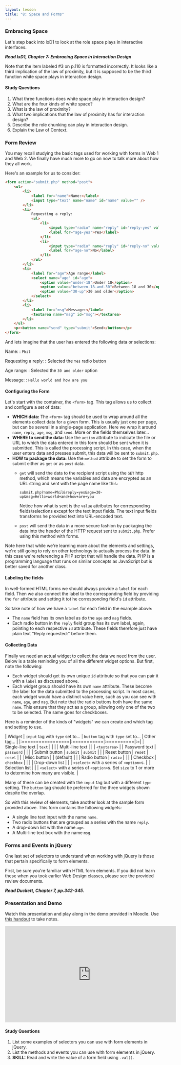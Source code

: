 ```yaml
---
layout: lesson
title: "8: Space and Forms"
---
```

### Embracing Space

Let's step back into IxD1 to look at the role space plays in interactive interfaces.

***Read IxD1, Chapter 7: Embracing Space in Interaction Design***

Note that the item labeled #3 on p.110 is formatted incorrectly. It looks like a third implication of the law of proximity, but it is supposed to be the third function white space plays in interaction design.

#### Study Questions

1. What three functions does white space play in interaction design?
2. What are the four kinds of white space?
3. What is the law of proximity?
4. What two implications that the law of proximity has for interaction design?
5. Describe the role chunking can play in interaction design.
6. Explain the Law of Context.

### Form Review

You may recall studying the basic tags used for working with forms in Web 1 and Web 2. We finally have much more to go on now to talk more about how they all work.

Here's an example for us to consider:

```html
<form action="submit.php" method="post">
    <ul>
        <li>
            <label for="name">Name:</label>
            <input type="text" name="name" id="name" value="" />
        </li>
        <li>
            Requesting a reply:
            <ul>
                <li>
                    <input type="radio" name="reply" id="reply-yes" value="yes" />
                    <label for="age-yes">Yes</label>
                </li>
                <li>
                    <input type="radio" name="reply" id="reply-no" value="no" />
                    <label for="age-no">No</label>
                </li>
            </ul>
        </li>
        <li>
            <label for="age">Age range</label>
            <select name="age" id="age">
                <option value="under-18">Under 18</option>
                <option value="between-18-and-30">Between 18 and 30</option>
                <option value="30-up">30 and older</option>
            </select>
        </li>
        <li>
            <label for="msg">Message:</label>
            <textarea name="msg" id="msg"></textarea>
        </li>
    </ul>
    <p><button name="send" type="submit">Send</button></p>
</form>
```

And lets imagine that the user has entered the following data or selections:

Name:
: `Phil`  

Requesting a reply:
: Selected the `Yes` radio button

Age range:
: Selected the `30 and older` option

Message:
: `Hello world and how are you`

#### Configuring the Form

Let's start with the container, the `<form>` tag. This tag allows us to collect and configure a set of data:

* **WHICH data:** The `<form>` tag should be used to wrap around all the elements collect data for a given form. This is usually just one per page, but can be several in a single-page application. Here we wrap it around `name`, `reply`, `age`, `msg`, and `send`. More on the fields themselves later...
* **WHERE to send the data:** Use the `action` attribute to indicate the file or URL to which the data entered in this form should be sent when it is submitted. This is called the processing script. In this case, when the user enters data and presses submit, this data will be sent to `submit.php`.
* **HOW to package the data:** Use the `method` attribute to set the form to submit either as `get` or as `post` data.
    * `get` will send the data to the recipient script using the `GET` http method, which means the variables and data are encrypted as an URL string and sent with the page name like this:

        ```
        submit.php?name=Phil&reply=yes&age=30-up&msg=Hello+world+and+how+are+you
        ```

        Notice how what is sent is the `value` attributes for corresponding fields/selections except for the text input fields. The text input fields transforms he provided text into URL-encoded text.

    * `post` will send the data in a more secure fashion by packaging the data into the header of the HTTP request sent to `submit.php`. Prefer using this method with forms.

Note here that while we're learning more about the elements and settings, we're still going to rely on other technology to actually process the data. In this case we're referencing a PHP script that will handle the data. PHP is a programming language that runs on similar concepts as JavaScript but is better saved for another class.


#### Labeling the fields

In well-formed HTML forms we should always provide a `label` for each field. Then we also connect the label to the corresponding field by providing the `for` attribute and setting it tot he corresponding field's `id` attribute.

So take note of how we have a `label` for each field in the example above:

* The `name` field has its own label as do the `age` and `msg` fields.
* Each radio button in the `reply` field group has its own label, again, pointing to each respective `id` attribute. These fields therefore just have plain text "Reply requested:" before them.

#### Collecting Data

Finally we need an actual widget to collect the data we need from the user. Below is a table reminding you of all the different widget options. But first, note the following:

* Each widget should get its own unique `id` attribute so that you can pair it with a `label` as discussed above.
* Each widget group should have its own `name` attribute. These become the label for the data submitted to the processing script. In most cases, each widget would have a distinct value here, such as you can see with `name`, `age`, and `msg`. But note that the radio buttons both have the same `name`. This ensure that they act as a group, allowing only one of the two to be selected. The same goes for checkboxes.

Here is a reminder of the kinds of "widgets" we can create and which tag and setting to use.

| Widget | `input` tag with `type` set to... | `button` tag with `type` set to... | Other tag... |
|:=================|:===========|:==========|:=|
| Single-line text | `text`     |           |  |
| Multi-line text  |            |           | `<textarea>` |
| Password text    | `password` |           |  |
| Submit button    | `submit`   | `submit`  |  |
| Reset button     | `reset`    | `reset`   |  |
| Misc button      |            | (default) |  |
| Radio button     | `radio`    |           |  |
| Checkbox         | `checkbox` |           |  |
| Drop-down list   |            |           | `<select>` with a series of `<option>`s. |
| Selection list   |            |           | `<select>` with a series of `<option>`s. Set `size` to 1 or more to determine how many are visible. |

Many of these can be created with the `input` tag but with a different `type` setting. The `button` tag should be preferred for the three widgets shown despite the overlap.

So with this review of elements, take another look at the sample form provided above. This form contains the following widgets:

* A single line text input with the name `name`.
* Two radio buttons that are grouped as a series with the name `reply`.
* A drop-down list with the name `age`.
* A Multi-line text box with the name `msg`.  

### Forms and Events in jQuery

One last set of selectors to understand when working with jQuery is those that pertain specifically to form elements.

First, be sure you're familiar with HTML form elements. If you did not learn these when you took earlier Web Design classes, please see the provided review documents.

***Read Duckett, Chapter 7, pp.342-345.***

### Presentation and Demo

Watch this presentation and play along in the demo provided in Moodle. Use [this handout](/docs/vcd-3650-lesson-8.pdf) to take notes.

<iframe width="560" height="315" src="https://www.youtube.com/embed/EWvp-Rjpi5E" frameborder="0" allowfullscreen></iframe>

#### Study Questions

1. List some examples of selectors you can use with form elements in jQuery.
2. List the methods and events you can use with form elements in jQuery.
3. **SKILL:** Read and write the value of a form field using `.val()`.
